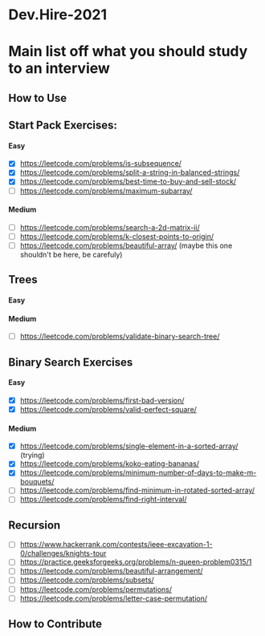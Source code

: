 # Dev.Hire-2021

# Main list off what you should study to an interview

## How to Use

## Start Pack Exercises:

#### Easy

- [x] https://leetcode.com/problems/is-subsequence/
- [x] https://leetcode.com/problems/split-a-string-in-balanced-strings/
- [x] https://leetcode.com/problems/best-time-to-buy-and-sell-stock/
- [ ] https://leetcode.com/problems/maximum-subarray/

#### Medium

- [ ] https://leetcode.com/problems/search-a-2d-matrix-ii/
- [ ] https://leetcode.com/problems/k-closest-points-to-origin/
- [ ] https://leetcode.com/problems/beautiful-array/ (maybe this one shouldn't be here, be carefuly)

## Trees

#### Easy

#### Medium

- [ ] https://leetcode.com/problems/validate-binary-search-tree/

## Binary Search Exercises

#### Easy

- [x] https://leetcode.com/problems/first-bad-version/
- [x] https://leetcode.com/problems/valid-perfect-square/

#### Medium

- [x] https://leetcode.com/problems/single-element-in-a-sorted-array/ (trying)
- [x] https://leetcode.com/problems/koko-eating-bananas/
- [x] https://leetcode.com/problems/minimum-number-of-days-to-make-m-bouquets/
- [ ] https://leetcode.com/problems/find-minimum-in-rotated-sorted-array/
- [ ] https://leetcode.com/problems/find-right-interval/

## Recursion

- [ ] https://www.hackerrank.com/contests/ieee-excavation-1-0/challenges/knights-tour
- [ ] https://practice.geeksforgeeks.org/problems/n-queen-problem0315/1
- [ ] https://leetcode.com/problems/beautiful-arrangement/
- [ ] https://leetcode.com/problems/subsets/
- [ ] https://leetcode.com/problems/permutations/
- [ ] https://leetcode.com/problems/letter-case-permutation/

## How to Contribute
